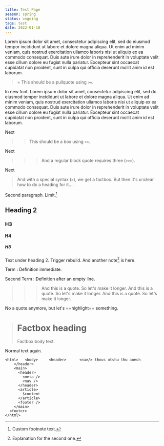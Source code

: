 ```yaml
---
title: Test Page
season: spring
status: ongoing
tags: test
date: 2022-01-18
---
```


Lorem ipsum dolor sit amet, consectetur adipiscing elit, sed do eiusmod tempor incididunt ut labore et dolore magna aliqua. Ut enim ad minim veniam, quis nostrud exercitation ullamco laboris nisi ut aliquip ex ea commodo consequat. Duis aute irure dolor in reprehenderit in voluptate velit esse cillum dolore eu fugiat nulla pariatur. Excepteur sint occaecat cupidatat non proident, sunt in culpa qui officia deserunt mollit anim id est laborum.

>= This should be a pullquote using `>=`.

In new font. Lorem ipsum dolor sit amet, consectetur adipiscing elit, sed do eiusmod tempor incididunt ut labore et dolore magna aliqua. Ut enim ad minim veniam, quis nostrud exercitation ullamco laboris nisi ut aliquip ex ea commodo consequat. Duis aute irure dolor in reprehenderit in voluptate velit esse cillum dolore eu fugiat nulla pariatur. Excepteur sint occaecat cupidatat non proident, sunt in culpa qui officia deserunt mollit anim id est laborum.

Next

>> This should be a box using `>>`.

Next

>>> And a regular block quote requires three (`>>>`).

Next

> And with a special syntax (`>`), we get a factbox. But then it's unclear how to do a heading for it....

Second paragraph. Limit.[^custom]

[^custom]: Custom footnote text.

## Heading 2

### H3

#### H4

##### H5

Text under heading 2. Trigger rebuild. And another note[^note] is here.

[^note]: Explanation for the second one.

Term
:  Definition immediate.

Second Term
:  Definition after an empty line.

>>> And this is a quote. So let's make it longer. And this is a quote. So let's make it longer. And this is a quote. So let's make it longer.

No a quote anymore, but let's ==highlight== something.

> # Factbox heading
>
> Factbox body text.

Normal text again.

````
<html>   <body>     <header>	  <nav/> thous otshu thu aoeuh
	</header>
  	<main>
	  <header>
	    <meta />
		<nav />
	  </header>
	  <article>
	    $content
	  </article>
	  <footer />
	</main>
  <footer>
</html>
````
